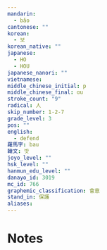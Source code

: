 ```yaml
---
mandarin:
  - bǎo
cantonese: ""
korean:
  - 보
korean_native: ""
japanese:
  - HO
  - HOU
japanese_nanori: ""
vietnamese:
middle_chinese_initial: p
middle_chinese_final: ɑu
stroke_count: "9"
radical: 人
skip_number: 1-2-7
grade_level: 3
pos: ""
english:
  - defend
羅馬字: bau
韓文: 밧
joyo_level: ""
hsk_level: ""
hanmun_edu_level: ""
danayo_id: 3019
mc_id: 766
graphemic_classification: 會意
stand_in: 保護
aliases:
---
```


# Notes
